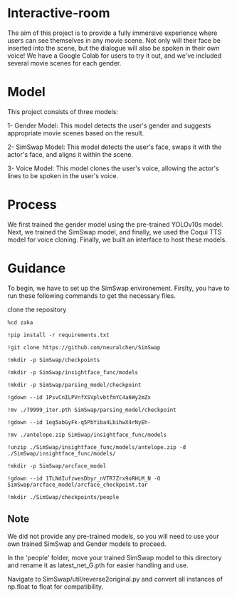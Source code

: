 # Interactive-room
The aim of this project is to provide a fully immersive experience where users can see themselves in any movie scene. Not only will their face be inserted into the scene, but the dialogue will also be spoken in their own voice! We have a Google Colab for users to try it out, and we've included several movie scenes for each gender.


# Model
This project consists of three models:

1- Gender Model: This model detects the user's gender and suggests appropriate movie scenes based on the result.

2- SimSwap Model: This model detects the user's face, swaps it with the actor's face, and aligns it within the scene.

3- Voice Model: This model clones the user's voice, allowing the actor's lines to be spoken in the user's voice.

# Process
We first trained the gender model using the pre-trained YOLOv10s model. Next, we trained the SimSwap model, and finally, we used the Coqui TTS model for voice cloning. Finally, we built an interface to host these models.

# Guidance
To begin, we have to set up the SimSwap environement. Firslty, you have to run these following commands to get the necessary files.

clone the repository

```
%cd zaka
```
```
!pip install -r requirements.txt
```
```
!git clone https://github.com/neuralchen/SimSwap 
```
```
!mkdir -p SimSwap/checkpoints
```
```
!mkdir -p SimSwap/insightface_func/models
```
```
!mkdir -p SimSwap/parsing_model/checkpoint
```
```
!gdown --id 1PsvCnILPVnfXSVplvbtfmYC4a6Wy2mZx
```
```
!mv ./79999_iter.pth SimSwap/parsing_model/checkpoint
```
```
!gdown --id 1eg5abGyFk-q5PbYiba4LbihwX4rNyEh-
```
```
!mv ./antelope.zip SimSwap/insightface_func/models
```
```
!unzip ./SimSwap/insightface_func/models/antelope.zip -d ./SimSwap/insightface_func/models/
```
```
!mkdir -p SimSwap/arcface_model
```
```
!gdown --id 1TLNdIufzwesDbyr_nVTR7Zrx9oRHLM_N -O SimSwap/arcface_model/arcface_checkpoint.tar
```
```
!mkdir ./SimSwap/checkpoints/people
```

## Note
We did not provide any pre-trained models, so you will need to use your own trained SimSwap and Gender models to proceed.

In the 'people' folder, move your trained SimSwap model to this directory and rename it as latest_net_G.pth for easier handling and use.

Navigate to SimSwap/util/reverse2original.py and convert all instances of np.float to float for compatibility.
